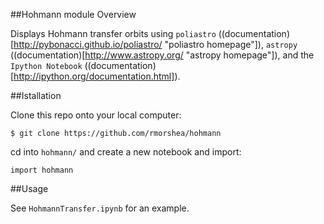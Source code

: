 ##Hohmann module Overview

Displays Hohmann transfer orbits using `poliastro`
((documentation)[http://pybonacci.github.io/poliastro/ "poliastro homepage"]),
`astropy` ((documentation)[http://www.astropy.org/ "astropy homepage"]),
and the `Ipython Notebook` ((documentation)[http://ipython.org/documentation.html]).

##Istallation

Clone this repo onto your local computer:

```$ git clone https://github.com/rmorshea/hohmann```

cd into `hohmann/` and create a new notebook and import:

```import hohmann```

##Usage

See `HohmannTransfer.ipynb` for an example.
